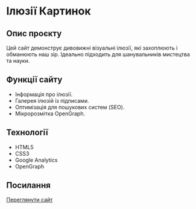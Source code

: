 
# Ілюзії Картинок

## Опис проєкту
Цей сайт демонструє дивовижні візуальні ілюзії, які захоплюють і обманюють наш зір. Ідеально підходить для шанувальників мистецтва та науки.

## Функції сайту
- Інформація про ілюзії.
- Галерея ілюзій із підписами.
- Оптимізація для пошукових систем (SEO).
- Мікророзмітка OpenGraph.

## Технології
- HTML5
- CSS3
- Google Analytics
- OpenGraph

## Посилання
[Переглянути сайт](https://ваш-сайт.github.io/)
